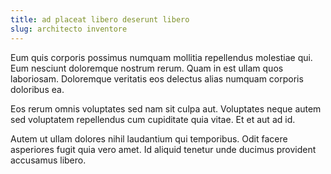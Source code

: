 ```yaml
---
title: ad placeat libero deserunt libero
slug: architecto inventore
---
```


Eum quis corporis possimus numquam mollitia repellendus molestiae qui. Eum nesciunt doloremque nostrum rerum. Quam in est ullam quos laboriosam. Doloremque veritatis eos delectus alias numquam corporis doloribus ea.

Eos rerum omnis voluptates sed nam sit culpa aut. Voluptates neque autem sed voluptatem repellendus cum cupiditate quia vitae. Et et aut ad id.

Autem ut ullam dolores nihil laudantium qui temporibus. Odit facere asperiores fugit quia vero amet. Id aliquid tenetur unde ducimus provident accusamus libero.

